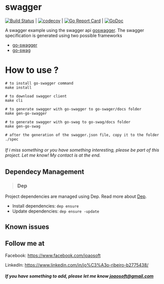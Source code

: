 # swagger
[![Build Status](https://travis-ci.org/joaosoft/swagger.svg?branch=master)](https://travis-ci.org/joaosoft/swagger) | [![codecov](https://codecov.io/gh/joaosoft/swagger/branch/master/graph/badge.svg)](https://codecov.io/gh/joaosoft/swagger) | [![Go Report Card](https://goreportcard.com/badge/github.com/joaosoft/swagger)](https://goreportcard.com/report/github.com/joaosoft/swagger) | [![GoDoc](https://godoc.org/github.com/joaosoft/swagger?status.svg)](https://godoc.org/github.com/joaosoft/swagger)

A swagger example using the swagger api [goswagger](https://goswagger.io).
The swagger specification is generated using two possible frameworks
* [go-swagger](https://github.com/go-swagger/go-swagger)
* [go-swag](https://github.com/swaggo/swag)

# How to use ?
```
# to install go-swagger command
make install

# to download swagger client
make cli

# to generate swagger with go-swagger to go-swager/docs folder
make gen-go-swagger

# to generate swagger with go-swag to go-swag/docs folder
make gen-go-swag

# after the generation of the swagger.json file, copy it to the folder ./spec
```

###### If i miss something or you have something interesting, please be part of this project. Let me know! My contact is at the end.

## Dependecy Management 
>### Dep

Project dependencies are managed using Dep. Read more about [Dep](https://github.com/golang/dep).
* Install dependencies: `dep ensure`
* Update dependencies: `dep ensure -update`

## Known issues

## Follow me at
Facebook: https://www.facebook.com/joaosoft

LinkedIn: https://www.linkedin.com/in/jo%C3%A3o-ribeiro-b2775438/

##### If you have something to add, please let me know joaosoft@gmail.com
